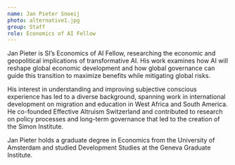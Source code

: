 ```yaml
---
name: Jan Pieter Snoeij
photo: alternative1.jpg
group: Staff
role: Economics of AI Fellow
---
```

Jan Pieter is SI’s Economics of AI Fellow, researching the economic and geopolitical implications of transformative AI. His work examines how AI will reshape global economic development and how global governance can guide this transition to maximize benefits while mitigating global risks.

His interest in understanding and improving subjective conscious experience has led to a diverse background, spanning work in international development on migration and education in West Africa and South America. He co-founded Effective Altruism Switzerland and contributed to research on policy processes and long-term governance that led to the creation of the Simon Institute.

Jan Pieter holds a graduate degree in Economics from the University of Amsterdam and studied Development Studies at the Geneva Graduate Institute.